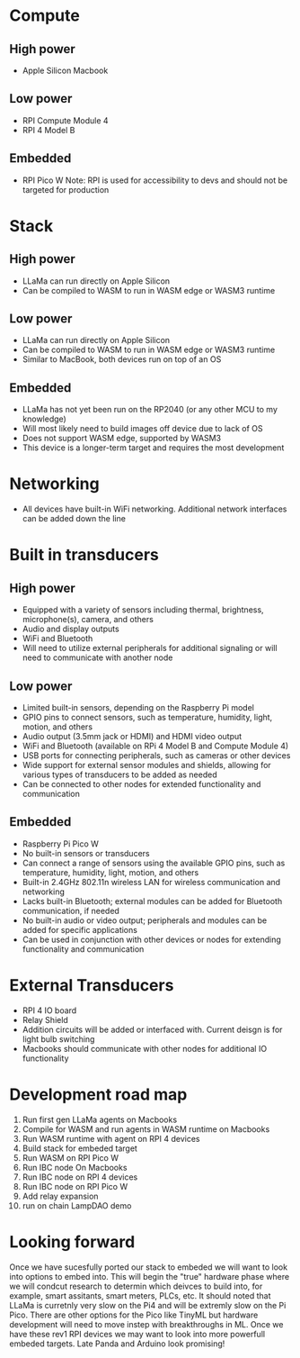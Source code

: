 # Compute

## High power
- Apple Silicon Macbook

## Low power
- RPI Compute Module 4
- RPI 4 Model B

## Embedded
- RPI Pico W
Note: RPI is used for accessibility to devs and should not be targeted for production

# Stack

## High power
- LLaMa can run directly on Apple Silicon
- Can be compiled to WASM to run in WASM edge or WASM3 runtime

## Low power
- LLaMa can run directly on Apple Silicon
- Can be compiled to WASM to run in WASM edge or WASM3 runtime
- Similar to MacBook, both devices run on top of an OS

## Embedded
- LLaMa has not yet been run on the RP2040 (or any other MCU to my knowledge)
- Will most likely need to build images off device due to lack of OS
- Does not support WASM edge, supported by WASM3
- This device is a longer-term target and requires the most development

# Networking
- All devices have built-in WiFi networking. Additional network interfaces can be added down the line

# Built in transducers

## High power
- Equipped with a variety of sensors including thermal, brightness, microphone(s), camera, and others
- Audio and display outputs
- WiFi and Bluetooth
- Will need to utilize external peripherals for additional signaling or will need to communicate with another node

## Low power
- Limited built-in sensors, depending on the Raspberry Pi model
- GPIO pins to connect sensors, such as temperature, humidity, light, motion, and others
- Audio output (3.5mm jack or HDMI) and HDMI video output
- WiFi and Bluetooth (available on RPi 4 Model B and Compute Module 4)
- USB ports for connecting peripherals, such as cameras or other devices
- Wide support for external sensor modules and shields, allowing for various types of transducers to be added as needed
- Can be connected to other nodes for extended functionality and communication

## Embedded
- Raspberry Pi Pico W
- No built-in sensors or transducers
- Can connect a range of sensors using the available GPIO pins, such as temperature, humidity, light, motion, and others
- Built-in 2.4GHz 802.11n wireless LAN for wireless communication and networking
- Lacks built-in Bluetooth; external modules can be added for Bluetooth communication, if needed
- No built-in audio or video output; peripherals and modules can be added for specific applications
- Can be used in conjunction with other devices or nodes for extending functionality and communication

# External Transducers
- RPI 4 IO board
- Relay Shield
- Addition circuits will be added or interfaced with. Current deisgn is for light bulb switching
- Macbooks should communicate with other nodes for additional IO functionality

# Development road map
1) Run first gen LLaMa agents on Macbooks
2) Compile for WASM and run agents in WASM runtime on Macbooks
3) Run WASM runtime with agent on RPI 4 devices
4) Build stack for embeded target
5) Run WASM on RPI Pico W
6) Run IBC node On Macbooks
7) Run IBC node on RPI 4 devices
8) Run IBC node on  RPI Pico W
9) Add relay expansion
10) run on chain LampDAO demo

# Looking forward
Once we have sucesfully ported our stack to embeded we will want to look into options to embed into. This will begin the "true" hardware phase where we will condcut research to determin which deivces to build into, for example, smart assitants, smart meters, PLCs, etc. It should noted that LLaMa is curretnly very slow on the Pi4 and will be extremly slow on the Pi Pico. There are other options for the Pico like TinyML but hardware development will need to move instep with breakthroughs in ML. Once we have these rev1 RPI devices we may want to look into more powerfull embeded targets. Late Panda and Arduino look promising!
